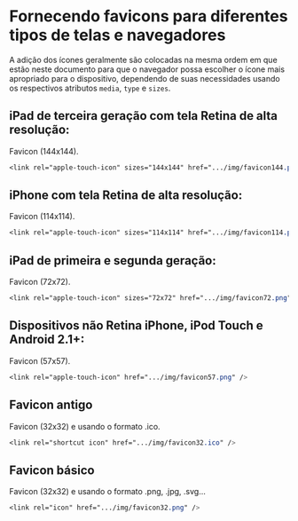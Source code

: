 # Fornecendo favicons para diferentes tipos de telas e navegadores
A adição dos ícones geralmente são colocadas na mesma ordem em que estão neste documento
para que o navegador possa escolher o ícone mais apropriado para o dispositivo, dependendo
de suas necessidades usando os respectivos atributos `media`, `type` e `sizes`.


## iPad de terceira geração com tela Retina de alta resolução:
Favicon (144x144).
```css
<link rel="apple-touch-icon" sizes="144x144" href=".../img/favicon144.png" />
```
## iPhone com tela Retina de alta resolução:
Favicon (114x114).
```css
<link rel="apple-touch-icon" sizes="114x114" href=".../img/favicon114.png" />
```
## iPad de primeira e segunda geração:
Favicon (72x72).
```css
<link rel="apple-touch-icon" sizes="72x72" href=".../img/favicon72.png" />
```
## Dispositivos não Retina iPhone, iPod Touch e Android 2.1+:
Favicon (57x57).
```css
<link rel="apple-touch-icon" href=".../img/favicon57.png" />
```
## Favicon antigo
Favicon (32x32) e usando o formato .ico.
```css
<link rel="shortcut icon" href=".../img/favicon32.ico" />
```
## Favicon básico
Favicon (32x32) e usando o formato .png, .jpg, .svg...
```css
<link rel="icon" href=".../img/favicon32.png" />
```
